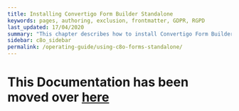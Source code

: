```yaml
---
title: Installing Convertigo Form Builder Standalone
keywords: pages, authoring, exclusion, frontmatter, GDPR, RGPD 
last_updated: 17/04/2020
summary: "This chapter describes how to install Convertigo Form Builder Standalone on premises"
sidebar: c8o_sidebar
permalink: /operating-guide/using-c8o-forms-standalone/
---
```

# This Documentation has been moved over [here](/no-code-forms/using-c8o-forms-standalone) #